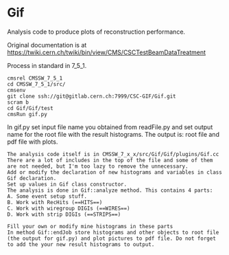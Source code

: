 # Gif
Analysis code to produce plots of reconstruction performance.  

Original documentation is at https://twiki.cern.ch/twiki/bin/view/CMS/CSCTestBeamDataTreatment

Process in standard in 7_5_1.  

    cmsrel CMSSW_7_5_1
    cd CMSSW_7_5_1/src/
    cmsenv
    git clone ssh://git@gitlab.cern.ch:7999/CSC-GIF/Gif.git 
    scram b
    cd Gif/Gif/test 
    cmsRun gif.py

In gif.py set input file name you obtained from readFile.py and set output name for the root file with the result histograms.
The output is: root file and pdf file with plots. 

    The analysis code itself is in CMSSW_7_x_x/src/Gif/Gif/plugins/Gif.cc
    There are a lot of includes in the top of the file and some of them are not needed, but I'm too lazy to remove the unnecessary.
    Add or modify the declaration of new histograms and variables in class Gif declaration.
    Set up values in Gif class constructor.
    The analysis is done in Gif::analyze method. This contains 4 parts:
    A. Some event setup stuff. 
    B. Work with RecHits (==HITS==) 
    C. Work with wiregroup DIGIs (==WIRES==) 
    D. Work with strip DIGIs (==STRIPS==) 

    Fill your own or modify mine histograms in these parts
    In method Gif::endJob store histograms and other objects to root file (the output for gif.py) and plot pictures to pdf file. Do not forget to add the your new result histograms to output. 
    